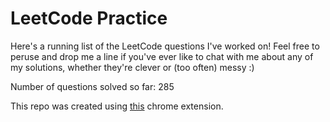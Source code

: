 # LeetCode Practice

Here's a running list of the LeetCode questions I've worked on! Feel free to peruse and drop me a line if you've ever like to chat with me about any of my solutions, whether they're clever or (too often) messy :)

Number of questions solved so far: 285

This repo was created using [this](https://github.com/QasimWani/LeetHub) chrome extension.
